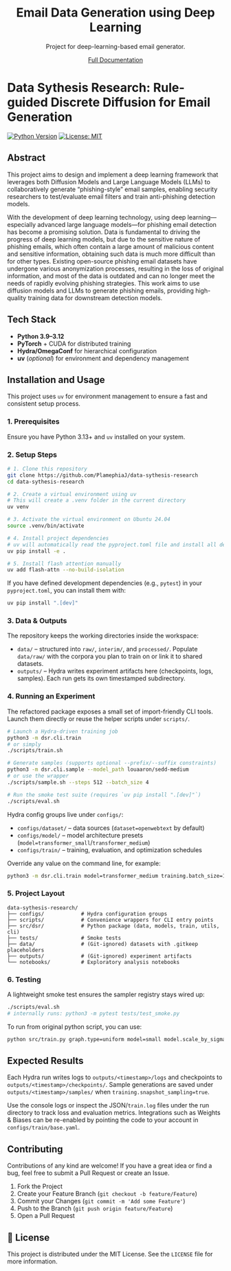 <h1 align="center">Email Data Generation using Deep Learning</h1>

<div align="center">

Project for deep-learning-based email generator.

[Full Documentation](https://plamephiaj.github.io/data-sythesis-research/design/readme.html)

</div>

# Data Sythesis Research: Rule-guided Discrete Diffusion for Email Generation

[![Python Version](https://img.shields.io/badge/Python-3.9+-blue.svg)](https://www.python.org/)
[![License: MIT](https://img.shields.io/badge/License-MIT-yellow.svg)](https://opensource.org/licenses/MIT)

## Abstract

This project aims to design and implement a deep learning framework that leverages both Diffusion Models and Large Language Models (LLMs) to collaboratively generate “phishing-style” email samples, enabling security researchers to test/evaluate email filters and train anti-phishing detection models.

With the development of deep learning technology, using deep learning—especially advanced large language models—for phishing email detection has become a promising solution. Data is fundamental to driving the progress of deep learning models, but due to the sensitive nature of phishing emails, which often contain a large amount of malicious content and sensitive information, obtaining such data is much more difficult than for other types. Existing open-source phishing email datasets have undergone various anonymization processes, resulting in the loss of original information, and most of the data is outdated and can no longer meet the needs of rapidly evolving phishing strategies. This work aims to use diffusion models and LLMs to generate phishing emails, providing high-quality training data for downstream detection models.
## Tech Stack

* **Python 3.9–3.12**
* **PyTorch** + CUDA for distributed training
* **Hydra/OmegaConf** for hierarchical configuration
* **uv** (*optional*) for environment and dependency management

## Installation and Usage

This project uses `uv` for environment management to ensure a fast and consistent setup process.

### 1. Prerequisites

Ensure you have Python 3.13+ and `uv` installed on your system.

### 2. Setup Steps

```bash
# 1. Clone this repository
git clone https://github.com/PlamephiaJ/data-sythesis-research
cd data-sythesis-research

# 2. Create a virtual environment using uv
# This will create a .venv folder in the current directory
uv venv

# 3. Activate the virtual environment on Ubuntu 24.04
source .venv/bin/activate

# 4. Install project dependencies
# uv will automatically read the pyproject.toml file and install all dependencies
uv pip install -e .

# 5. Install flash attention manually
uv add flash-attn --no-build-isolation
```

If you have defined development dependencies (e.g., `pytest`) in your `pyproject.toml`, you can install them with:
```bash
uv pip install ".[dev]"
```


### 3. Data & Outputs

The repository keeps the working directories inside the workspace:

* `data/` – structured into `raw/`, `interim/`, and `processed/`. Populate `data/raw/` with the corpora you plan to train on or link it to shared datasets.
* `outputs/` – Hydra writes experiment artifacts here (checkpoints, logs, samples). Each run gets its own timestamped subdirectory.


### 4. Running an Experiment

The refactored package exposes a small set of import-friendly CLI tools. Launch them directly or reuse the helper scripts under `scripts/`.

```bash
# Launch a Hydra-driven training job
python3 -m dsr.cli.train
# or simply
./scripts/train.sh

# Generate samples (supports optional --prefix/--suffix constraints)
python3 -m dsr.cli.sample --model_path louaaron/sedd-medium
# or use the wrapper
./scripts/sample.sh --steps 512 --batch_size 4

# Run the smoke test suite (requires `uv pip install ".[dev]"`)
./scripts/eval.sh
```

Hydra config groups live under `configs/`:

* `configs/dataset/` – data sources (`dataset=openwebtext` by default)
* `configs/model/` – model architecture presets (`model=transformer_small`/`transformer_medium`)
* `configs/train/` – training, evaluation, and optimization schedules

Override any value on the command line, for example:

```bash
python3 -m dsr.cli.train model=transformer_medium training.batch_size=128
```

### 5. Project Layout

```
data-sythesis-research/
├── configs/            # Hydra configuration groups
├── scripts/            # Convenience wrappers for CLI entry points
├── src/dsr/            # Python package (data, models, train, utils, cli)
├── tests/              # Smoke tests
├── data/               # (Git-ignored) datasets with .gitkeep placeholders
├── outputs/            # (Git-ignored) experiment artifacts
└── notebooks/          # Exploratory analysis notebooks
```

### 6. Testing

A lightweight smoke test ensures the sampler registry stays wired up:

```bash
./scripts/eval.sh
# internally runs: python3 -m pytest tests/test_smoke.py
```

To run from original python script, you can use:

```bash
python src/train.py graph.type=uniform model=small model.scale_by_sigma=False
```

## Expected Results

Each Hydra run writes logs to `outputs/<timestamp>/logs` and checkpoints to `outputs/<timestamp>/checkpoints/`. Sample generations are saved under `outputs/<timestamp>/samples/` when `training.snapshot_sampling=true`.

Use the console logs or inspect the JSON/`train.log` files under the run directory to track loss and evaluation metrics. Integrations such as Weights & Biases can be re-enabled by pointing the code to your account in `configs/train/base.yaml`.

## Contributing

Contributions of any kind are welcome! If you have a great idea or find a bug, feel free to submit a Pull Request or create an Issue.

1.  Fork the Project
2.  Create your Feature Branch (`git checkout -b feature/Feature`)
3.  Commit your Changes (`git commit -m 'Add some Feature'`)
4.  Push to the Branch (`git push origin feature/Feature`)
5.  Open a Pull Request

## 📄 License

This project is distributed under the MIT License. See the `LICENSE` file for more information.
